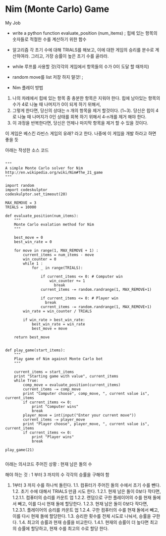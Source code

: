 # Nim (Monte Carlo) Game

My Job
- write a python function
  evaluate_position (num_items) ; 힙에 있는 항목의 숫자들로 적절한 수를 계산하기 위한 함수

- 알고리즘
 각 초기 수에 대해 TRIALS를 해보고, 이에 대한 게임의 승리를 분수로 계산하여라.  그리고, 가장 승률이 높은 초기 수를 골라라.

 - while 루프를 사용할 것(각각의 게임에서 항목들의 수가 0이 도달 할 때까지)

 - random move를 list 저장 하지 말것! ;

- Nim 플레이 방법
1. 나의 차례에서 힙에 있는 항목 중 충분한 항목은 지워야 한다. 힙에 남아있는 항목의 수가 4로 나눌 때 나머지가 0이 되게 하기 위해서,
1. 그렇게 한다면, 당신의 상대는 n 개의 항목을 제거 할것이다. (1~3). 당신은 힙이 4로 나눌 때 나머지가 0인 상태를 회복 하기 위해서 4-n개를 제거 해야 한다.
1.  이 과정을 반복한다면, 당신은 언제나 마지막 항목을 제거 할 수 있을 것이다.

이 게임은 베스킨 라빈스 게임의 유래? 라고 한다.
나중에 이 게임을 개발 하라고 하면 좋을 듯

아래는 작성한 소스 코드

<pre><code>
"""
A simple Monte Carlo solver for Nim
http://en.wikipedia.org/wiki/Nim#The_21_game
"""

import random
import codeskulptor
codeskulptor.set_timeout(20)

MAX_REMOVE = 3
TRIALS = 10000

def evaluate_position(num_items):
    """
    Monte Carlo evalation method for Nim
    """

    best_move = 0
    best_win_rate = 0

    for move in range(1, MAX_REMOVE + 1) :
        current_items = num_items - move  
        win_counter = 0
        while 1 :
            for _ in range(TRIALS):

                if current_items <= 0: # Computer win
                    win_counter += 1
                      break
                current_items -= random.randrange(1, MAX_REMOVE+1)

                if current_items <= 0: # Player win
                  break
                current_items -= random.randrange(1, MAX_REMOVE+1)
        win_rate = win_counter / TRIALS

        if win_rate > best_win_rate:
            best_win_rate = win_rate
            best_move = move

    return best_move


def play_game(start_items):
    """
    Play game of Nim against Monte Carlo bot
    """

    current_items = start_items
    print "Starting game with value", current_items
    while True:
        comp_move = evaluate_position(current_items)
        current_items -= comp_move
        print "Computer choose", comp_move, ", current value is", current_items
        if current_items <= 0:
            print "Computer wins"
            break
        player_move = int(input("Enter your current move"))
        current_items -= player_move
        print "Player choose", player_move, ", current value is", current_items
        if current_items <= 0:
            print "Player wins"
            break

play_game(21)

</code></pre>

아래는 의사코드
주어진 상황 : 현재 남은 돌의 수

해야 하는 것 : 1 부터 3 까지의 수 각각의 승률을 구해야 함

1. 1부터 3 까지 수를 하나씩 돌린다.
	1.1. 컴퓨터가 주어진 돌의 수에서 초기 수를 뺀다.
	1.2. 초기 수에 대해서 TRIALS 만큼 시도 한다.
		1.2.1. 현재 남은 돌이 0보다 작다면,
			1.2.1.1. 컴퓨터의 승리를 카운트 업
		1.2.2. 랜덤으로 구한 플레이어의 수를 현재 돌에서 빼고, 이를 다시 현재 돌에 할당한다.
		1.2.3. 현재 남은 돌이 0보다 작다면,
			1.2.3.1. 플레이어의 승리를 카운트 업
		1.2.4. 구한 컴퓨터의 수를 현재 돌에서 빼고, 이를 다시 현재 돌에 할당한다.
	1.3. 승리한 횟수를 전체 시도로 나눠서, 승률을 구한다.
	1.4. 최고의 승률과 현재 승률을 비교한다.
		1.4.1. 현재의 승률이 더 높다면 최고의 승률에 할당하고, 현재 수를 최고의 수로 할당 한다.
